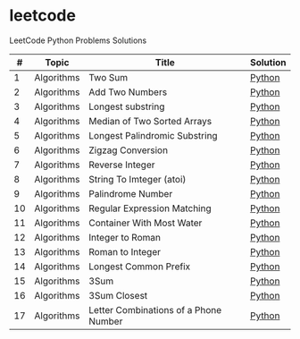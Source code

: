 # leetcode
LeetCode Python Problems Solutions

| #   | Topic | Title                                 | Solution |
|-----|-------|---------------------------------------|----------|
| 1   | Algorithms | Two Sum                               | [Python](./algorithms/0001_two_sum.py) | 
| 2   | Algorithms | Add Two Numbers                       | [Python](./algorithms/0002_add_two_numbers.py) |
| 3   | Algorithms | Longest substring                     | [Python](./algorithms/0003_longest_substring_without_repeating_characters.py) |
| 4   | Algorithms | Median of Two Sorted Arrays           | [Python](./algorithms/0004_median_of_two_sorted_arrays.py) |
| 5   | Algorithms | Longest Palindromic Substring         | [Python](./algorithms/0005_longest_palindromic_substring.py) |
| 6   | Algorithms | Zigzag Conversion                     | [Python](./algorithms/0006_zigzag_conversion.py) |
| 7   | Algorithms | Reverse Integer                       | [Python](./algorithms/0007_reverse_integer.py) |
| 8   | Algorithms | String To Imteger (atoi)              | [Python](./algorithms/0008_string_to_integer_atoi.py) |
| 9   | Algorithms | Palindrome Number                     | [Python](./algorithms/0009_palindrome_number.py) |
| 10  | Algorithms | Regular Expression Matching           | [Python](./algorithms/0010_regular_expression_matching.py) |
| 11  | Algorithms | Container With Most Water             | [Python](./algorithms/0011_container_with_most_water.py) |
| 12  | Algorithms | Integer to Roman                      | [Python](./algorithms/0012_integer_to_romain.py) |
| 13  | Algorithms | Roman to Integer                      | [Python](./algorithms/0013_romain_to_integer.py) |
| 14  | Algorithms | Longest Common Prefix                 | [Python](./algorithms/0014_longest_common_prefix.py) |
| 15  | Algorithms | 3Sum                                  | [Python](./algorithms/0015_3sum.py) |
| 16  | Algorithms | 3Sum Closest                          | [Python](./algorithms/0016_3sum_closest.py) |
| 17  | Algorithms | Letter Combinations of a Phone Number | [Python](./algorithms/0017_letter_combinations_of_a_phone_number.py) |